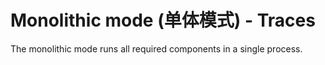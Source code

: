 # Monolithic mode (单体模式) - Traces

The monolithic mode runs all required components in a single process.